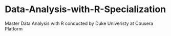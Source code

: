 # Data-Analysis-with-R-Specialization
Master Data Analysis with R conducted by Duke Univeristy at Cousera Platform
